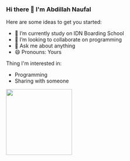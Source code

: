 ### Hi there 👋 I'm Abdillah Naufal 

Here are some ideas to get you started:

- 🔭 I’m currently study on IDN Boarding School
- 👯 I’m looking to collaborate on programming
- 💬 Ask me about anything
- 😄 Pronouns: Yours

Thing I'm interested in:

- Programming
- Sharing with someone

<img height="180em" src="https://github-readme-stats.vercel.app/?username=abdFal&show_icons=true&hide_border=true&&count_private=true&include_all_commits=true" />
